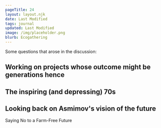 ```yaml
---
pageTitle: 24
layout: layout.njk
date: Last Modified 
tags: journal
updated: Last Modified
image: /img/placeholder.png
blurb: Ecogathering 
---
```


Some questions that arose in the discussion:

## Working on projects whose outcome might be generations hence

## The inspiring (and depressing) 70s

## Looking back on Asmimov's vision of the future

Saying No to a Farm-Free Future


